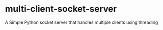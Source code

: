 # multi-client-socket-server
A Simple  Python socket server that handles multiple clients using threading
